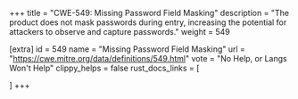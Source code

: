 +++
title = "CWE-549: Missing Password Field Masking"
description	= "The product does not mask passwords during entry, increasing the potential for attackers to observe and capture passwords."
weight = 549

[extra]
id = 549
name = "Missing Password Field Masking"
url = "https://cwe.mitre.org/data/definitions/549.html"
vote = "No Help, or Langs Won't Help"
clippy_helps = false
rust_docs_links = [
	
]
+++

